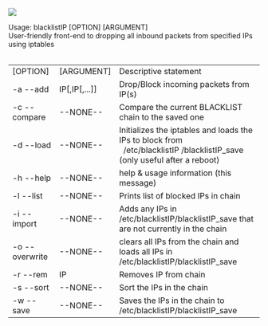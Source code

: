 <a href="https://www.codacy.com/app/perth/blacklistIP?utm_source=github.com&amp;utm_medium=referral&amp;utm_content=sc-perth/blacklistIP&amp;utm_campaign=Badge_Grade"><img src="https://api.codacy.com/project/badge/Grade/69c10a7defbe47aa91a100a12182c08e"/></a><br/>

Usage: blacklistIP [OPTION] [ARGUMENT]<br/>
User-friendly front-end to dropping all inbound packets from specified IPs using iptables<br/>
<br/>
<table>
  <tr>
    <td>[OPTION]</td>
    <td>[ARGUMENT]</td>
    <td>Descriptive statement</td>
  </tr>
  <tr>
    <td>-a --add</td>
    <td>IP[,IP[,...]]</td>
    <td>Drop/Block incoming packets from IP(s)</td>
  </tr>
  <tr>
    <td>-c --compare</td>
    <td>--NONE--</td>
    <td>Compare the current BLACKLIST chain to the saved one</td>
  </tr>
  <tr>
    <td>-d --load</td>
    <td>--NONE--</td>
    <td>Initializes the iptables and loads the IPs to block from<br/>
        &nbsp&nbsp/etc/blacklistIP /blacklistIP_save (only useful after a reboot)</td>
  </tr>
  <tr>
    <td>-h --help</td>
    <td>--NONE--</td>
    <td>help &amp usage information (this message)</td>
  </tr>
  <tr>
    <td>-l --list</td>
    <td>--NONE--</td>
    <td>Prints list of blocked IPs in chain</td>
  </tr>
  <tr>
    <td>-i --import</td>
    <td>--NONE--</td>
    <td>Adds any IPs in /etc/blacklistIP/blacklistIP_save that are not currently in the chain</td>
  </tr>
  <tr>
    <td>-o --overwrite</td>
    <td>--NONE--</td>
    <td>clears all IPs from the chain and loads all IPs in /etc/blacklistIP/blacklistIP_save</td>
  </tr>
  <tr>
    <td>-r --rem</td>
    <td>IP</td>
    <td>Removes IP from chain</td>
  </tr>
  <tr>
    <td>-s --sort</td>
    <td>--NONE--</td>
    <td>Sort the IPs in the chain</td>
  </tr>
  <tr>
    <td>-w --save</td>
    <td>--NONE--</td>
    <td>Saves the IPs in the chain to /etc/blacklistIP/blacklistIP_save</td>
  </tr>
</table>
